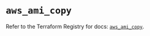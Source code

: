 # `aws_ami_copy`

Refer to the Terraform Registry for docs: [`aws_ami_copy`](https://registry.terraform.io/providers/hashicorp/aws/6.7.0/docs/resources/ami_copy).
